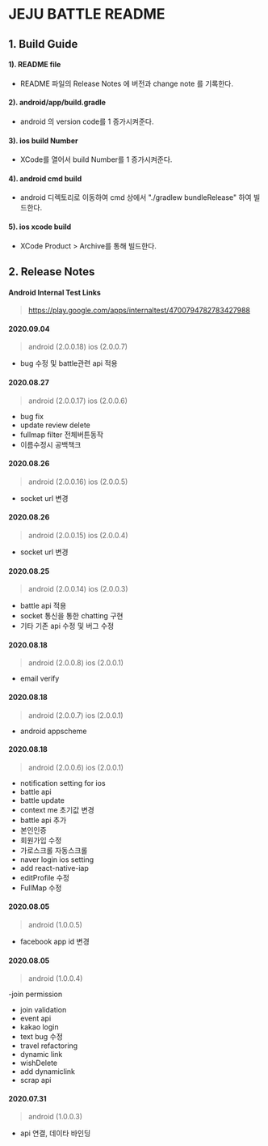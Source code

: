 # JEJU BATTLE README

## 1. Build Guide

#### 1). README file
  - README 파일의 Release Notes 에 버전과 change note 를 기록한다.
#### 2). android/app/build.gradle
  - android 의 version code를 1 증가시켜준다.
#### 3). ios build Number
  - XCode를 열어서 build Number를 1 증가시켜준다.
#### 4). android cmd build
  - android 디렉토리로 이동하여 cmd 상에서 "./gradlew bundleRelease" 하여 빌드한다.
#### 5). ios xcode build
  - XCode Product > Archive를 통해 빌드한다.


## 2. Release Notes

####  Android Internal Test Links
  > https://play.google.com/apps/internaltest/4700794782783427988

####  2020.09.04
  > android (2.0.0.18)
  > ios (2.0.0.7)

  - bug 수정 및 battle관련 api 적용

####  2020.08.27
  > android (2.0.0.17)
  > ios (2.0.0.6)

  - bug fix
  - update review delete
  - fullmap filter 전체버튼동작
  - 이름수정시 공백책크



####  2020.08.26
  > android (2.0.0.16)
  > ios (2.0.0.5)

  - socket url 변경


####  2020.08.26
  > android (2.0.0.15)
  > ios (2.0.0.4)

  - socket url 변경

####  2020.08.25
  > android (2.0.0.14)
  > ios (2.0.0.3)

  - battle api 적용
  - socket 통신을 통한 chatting 구현
  - 기타 기존 api 수정 및 버그 수정

####  2020.08.18
  > android (2.0.0.8)
  > ios (2.0.0.1)

  - email verify

####  2020.08.18
  > android (2.0.0.7)
  > ios (2.0.0.1)

  - android appscheme

####  2020.08.18
  > android (2.0.0.6)
  > ios (2.0.0.1)

  - notification setting for ios
  - battle api
  - battle update
  - context me 초기값 변경
  - battle api 추가
  - 본인인증
  - 회원가입 수정
  - 가로스크롤 자동스크롤
  - naver login ios setting
  - add react-native-iap
  - editProfile 수정
  - FullMap 수정


####  2020.08.05
  > android (1.0.0.5)

  - facebook app id 변경

####  2020.08.05
  > android (1.0.0.4)

  -join permission
  - join validation
  - event api
  - kakao login
  - text bug 수정
  - travel refactoring
  - dynamic link
  - wishDelete
  - add dynamiclink
- scrap api

####  2020.07.31
  > android (1.0.0.3)

  - api 연결, 데이타 바인딩